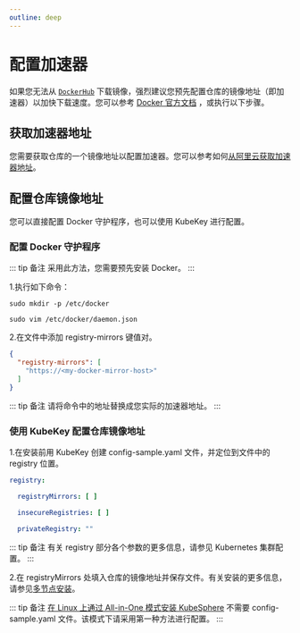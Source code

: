 ```yaml
---
outline: deep
---
```


# 配置加速器

如果您无法从 [`DockerHub`](https://hub.docker.com/)
下载镜像，强烈建议您预先配置仓库的镜像地址（即加速器）以加快下载速度。您可以参考 [Docker 官方文档](https://docs.docker.com/registry/recipes/mirror/#configure-the-docker-daemon)
，或执行以下步骤。

## 获取加速器地址

您需要获取仓库的一个镜像地址以配置加速器。您可以参考如何[从阿里云获取加速器地址](https://help.aliyun.com/zh/acr/user-guide/accelerate-the-pulls-of-docker-official-images)。

## 配置仓库镜像地址

您可以直接配置 Docker 守护程序，也可以使用 KubeKey 进行配置。

### 配置 Docker 守护程序

::: tip 备注
采用此方法，您需要预先安装 Docker。
:::

1.执行如下命令：

```shell
sudo mkdir -p /etc/docker
```

``` shell
sudo vim /etc/docker/daemon.json
```

2.在文件中添加 registry-mirrors 键值对。

```json
{
  "registry-mirrors": [
    "https://<my-docker-mirror-host>"
  ]
}
```

::: tip 备注
请将命令中的地址替换成您实际的加速器地址。
:::

### 使用 KubeKey 配置仓库镜像地址

1.在安装前用 KubeKey 创建 config-sample.yaml 文件，并定位到文件中的 registry 位置。

```yaml
registry:

  registryMirrors: [ ]

  insecureRegistries: [ ]

  privateRegistry: ""
```

::: tip 备注
有关 registry 部分各个参数的更多信息，请参见 Kubernetes 集群配置。
:::

2.在 registryMirrors 处填入仓库的镜像地址并保存文件。有关安装的更多信息，请参见[多节点安装](multi-node.md)。

::: tip 备注
[在 Linux 上通过 All-in-One 模式安装 KubeSphere](https://www.kubesphere.io/zh/docs/v3.3/quick-start/all-in-one-on-linux/)
不需要 config-sample.yaml 文件。该模式下请采用第一种方法进行配置。
:::
